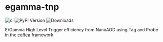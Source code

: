 # egamma-tnp

![ci](https://github.com/ikrommyd/egamma-tnp/actions/workflows/ci.yml/badge.svg)
![PyPI Version](https://img.shields.io/pypi/v/egamma-tnp?label=pypi%20package)
![Downloads](https://static.pepy.tech/badge/egamma-tnp)

E/Gamma High Level Trigger efficiency from NanoAOD using Tag and Probe in the [coffea](https://github.com/CoffeaTeam/coffea) framework.

